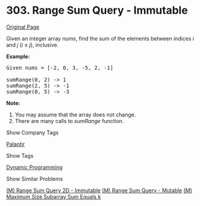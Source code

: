 # 303. Range Sum Query - Immutable

[Original Page](https://leetcode.com/problems/range-sum-query-immutable/)

Given an integer array _nums_, find the sum of the elements between indices _i_ and _j_ (_i_ ≤ _j_), inclusive.

**Example:**  

<pre>Given nums = [-2, 0, 3, -5, 2, -1]

sumRange(0, 2) -> 1
sumRange(2, 5) -> -1
sumRange(0, 5) -> -3
</pre>

**Note:**  

1.  You may assume that the array does not change.
2.  There are many calls to _sumRange_ function.

<div>

<div id="company_tags" class="btn btn-xs btn-warning">Show Company Tags</div>

<span class="hidebutton">[Palantir](/company/palantir/)</span></div>

<div>

<div id="tags" class="btn btn-xs btn-warning">Show Tags</div>

<span class="hidebutton">[Dynamic Programming](/tag/dynamic-programming/)</span></div>

<div>

<div id="similar" class="btn btn-xs btn-warning">Show Similar Problems</div>

<span class="hidebutton">[(M) Range Sum Query 2D - Immutable](/problems/range-sum-query-2d-immutable/) [(M) Range Sum Query - Mutable](/problems/range-sum-query-mutable/) [(M) Maximum Size Subarray Sum Equals k](/problems/maximum-size-subarray-sum-equals-k/)</span></div>